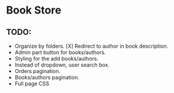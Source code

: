 # Book Store

## TODO:

- Organize by folders.
 [X] Redirect to author in book description.
- Admin part button for books/authors.
- Styling for the add books/authors.
- Instead of dropdown, user search box.
- Orders pagination.
- Books/authors pagination.
- Full page CSS
